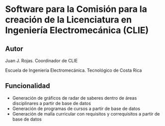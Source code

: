# Software para la Comisión para la creación de la Licenciatura en Ingeniería Electromecánica (CLIE)
## Autor
Juan J. Rojas. Coordinador de CLIE

Escuela de Ingeniería Electromecánica. Tecnológico de Costa Rica

## Funcionalidad
* Generación de gráficos de radar de saberes dentro de áreas disciplinares a partir de base de datos
* Generación de programas de cursos a partir de base de datos
* Generación de malla curricular con requisitos y correquisitos a partir de base de datos

